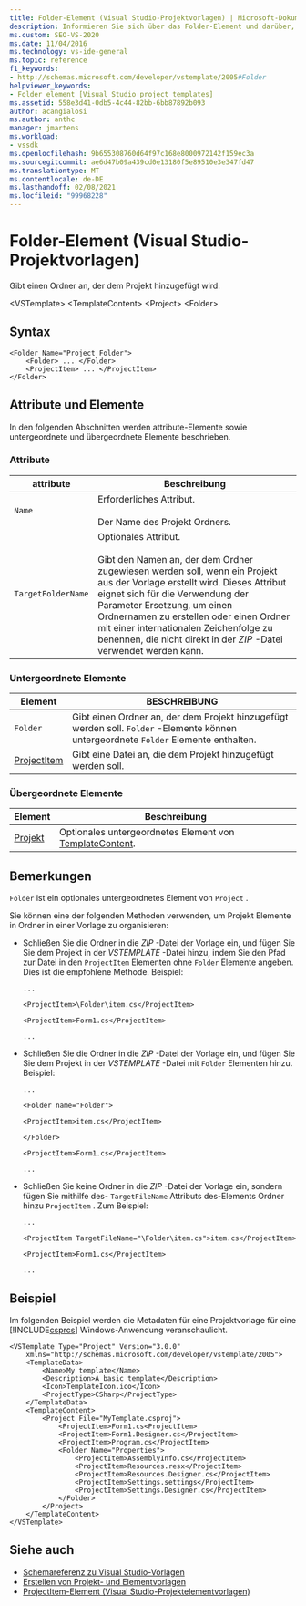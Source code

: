 ```yaml
---
title: Folder-Element (Visual Studio-Projektvorlagen) | Microsoft-Dokumentation
description: Informieren Sie sich über das Folder-Element und darüber, wie es einen Ordner angibt, der dem Projekt hinzugefügt wird.
ms.custom: SEO-VS-2020
ms.date: 11/04/2016
ms.technology: vs-ide-general
ms.topic: reference
f1_keywords:
- http://schemas.microsoft.com/developer/vstemplate/2005#Folder
helpviewer_keywords:
- Folder element [Visual Studio project templates]
ms.assetid: 558e3d41-0db5-4c44-82bb-6bb87892b093
author: acangialosi
ms.author: anthc
manager: jmartens
ms.workload:
- vssdk
ms.openlocfilehash: 9b655308760d64f97c168e8000972142f159ec3a
ms.sourcegitcommit: ae6d47b09a439cd0e13180f5e89510e3e347fd47
ms.translationtype: MT
ms.contentlocale: de-DE
ms.lasthandoff: 02/08/2021
ms.locfileid: "99968228"
---
```

# <a name="folder-element-visual-studio-project-templates"></a>Folder-Element (Visual Studio-Projektvorlagen)
Gibt einen Ordner an, der dem Projekt hinzugefügt wird.

 \<VSTemplate> \<TemplateContent>
 \<Project>
 \<Folder>

## <a name="syntax"></a>Syntax

```
<Folder Name="Project Folder">
    <Folder> ... </Folder>
    <ProjectItem> ... </ProjectItem>
</Folder>
```

## <a name="attributes-and-elements"></a>Attribute und Elemente
 In den folgenden Abschnitten werden attribute-Elemente sowie untergeordnete und übergeordnete Elemente beschrieben.

### <a name="attributes"></a>Attribute

|attribute|Beschreibung|
|---------------|-----------------|
|`Name`|Erforderliches Attribut.<br /><br /> Der Name des Projekt Ordners.|
|`TargetFolderName`|Optionales Attribut.<br /><br /> Gibt den Namen an, der dem Ordner zugewiesen werden soll, wenn ein Projekt aus der Vorlage erstellt wird. Dieses Attribut eignet sich für die Verwendung der Parameter Ersetzung, um einen Ordnernamen zu erstellen oder einen Ordner mit einer internationalen Zeichenfolge zu benennen, die nicht direkt in der *ZIP* -Datei verwendet werden kann.|

### <a name="child-elements"></a>Untergeordnete Elemente

|Element|BESCHREIBUNG|
|-------------|-----------------|
|`Folder`|Gibt einen Ordner an, der dem Projekt hinzugefügt werden soll. `Folder` -Elemente können untergeordnete `Folder` Elemente enthalten.|
|[ProjectItem](../extensibility/projectitem-element-visual-studio-item-templates.md)|Gibt eine Datei an, die dem Projekt hinzugefügt werden soll.|

### <a name="parent-elements"></a>Übergeordnete Elemente

|Element|Beschreibung|
|-------------|-----------------|
|[Projekt](../extensibility/project-element-visual-studio-templates.md)|Optionales untergeordnetes Element von [TemplateContent](../extensibility/templatecontent-element-visual-studio-templates.md).|

## <a name="remarks"></a>Bemerkungen
 `Folder` ist ein optionales untergeordnetes Element von `Project` .

 Sie können eine der folgenden Methoden verwenden, um Projekt Elemente in Ordner in einer Vorlage zu organisieren:

- Schließen Sie die Ordner in die *ZIP* -Datei der Vorlage ein, und fügen Sie Sie dem Projekt in der *VSTEMPLATE* -Datei hinzu, indem Sie den Pfad zur Datei in den `ProjectItem` Elementen ohne `Folder` Elemente angeben. Dies ist die empfohlene Methode. Beispiel:

     `...`

     `<ProjectItem>\Folder\item.cs</ProjectItem>`

     `<ProjectItem>Form1.cs</ProjectItem>`

     `...`

- Schließen Sie die Ordner in die *ZIP* -Datei der Vorlage ein, und fügen Sie Sie dem Projekt in der *VSTEMPLATE* -Datei mit `Folder` Elementen hinzu. Beispiel:

     `...`

     `<Folder name="Folder">`

     `<ProjectItem>item.cs</ProjectItem>`

     `</Folder>`

     `<ProjectItem>Form1.cs</ProjectItem>`

     `...`

- Schließen Sie keine Ordner in die *ZIP* -Datei der Vorlage ein, sondern fügen Sie mithilfe des- `TargetFileName` Attributs des-Elements Ordner hinzu `ProjectItem` . Zum Beispiel:

     `...`

     `<ProjectItem TargetFileName="\Folder\item.cs">item.cs</ProjectItem>`

     `<ProjectItem>Form1.cs</ProjectItem>`

     `...`

## <a name="example"></a>Beispiel
 Im folgenden Beispiel werden die Metadaten für eine Projektvorlage für eine [!INCLUDE[csprcs](../data-tools/includes/csprcs_md.md)] Windows-Anwendung veranschaulicht.

```
<VSTemplate Type="Project" Version="3.0.0"
    xmlns="http://schemas.microsoft.com/developer/vstemplate/2005">
    <TemplateData>
        <Name>My template</Name>
        <Description>A basic template</Description>
        <Icon>TemplateIcon.ico</Icon>
        <ProjectType>CSharp</ProjectType>
    </TemplateData>
    <TemplateContent>
        <Project File="MyTemplate.csproj">
            <ProjectItem>Form1.cs<ProjectItem>
            <ProjectItem>Form1.Designer.cs</ProjectItem>
            <ProjectItem>Program.cs</ProjectItem>
            <Folder Name="Properties">
                <ProjectItem>AssemblyInfo.cs</ProjectItem>
                <ProjectItem>Resources.resx</ProjectItem>
                <ProjectItem>Resources.Designer.cs</ProjectItem>
                <ProjectItem>Settings.settings</ProjectItem>
                <ProjectItem>Settings.Designer.cs</ProjectItem>
            </Folder>
        </Project>
    </TemplateContent>
</VSTemplate>
```

## <a name="see-also"></a>Siehe auch
- [Schemareferenz zu Visual Studio-Vorlagen](../extensibility/visual-studio-template-schema-reference.md)
- [Erstellen von Projekt- und Elementvorlagen](../ide/creating-project-and-item-templates.md)
- [ProjectItem-Element (Visual Studio-Projektelementvorlagen)](../extensibility/projectitem-element-visual-studio-item-templates.md)
